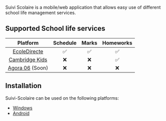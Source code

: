 Suivi Scolaire is a mobile/web application that allows easy use of different school life management services.

## Supported School life services

| Platform                                                | Schedule | Marks | Homeworks |
|:-------------------------------------------------------:|:--------:|:-----:|:---------:|
| [EcoleDirecte](https://www.ecoledirecte.com)            | ✅        | ✅    | ✅        |
| [Cambridge Kids](https://cambridgekids.sophiacloud.com) | ❌        | ❌    | ✅        |
| [Agora 06](https://www.agora06.fr) (Soon)               | ❌        | ❌    | ❌        |

## Installation
Suivi-Scolaire can be used on the following platforms:
* [Windows](https://github.com/06-Games/Suivi-Scolaire/releases/latest)
* [Android](https://play.google.com/store/apps/details?id=com.fr_06Games.SuiviScolaire)
